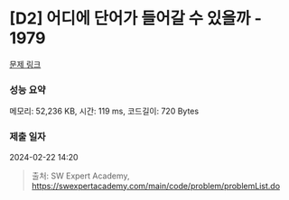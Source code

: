 # [D2] 어디에 단어가 들어갈 수 있을까 - 1979 

[문제 링크](https://swexpertacademy.com/main/code/problem/problemDetail.do?contestProbId=AV5PuPq6AaQDFAUq) 

### 성능 요약

메모리: 52,236 KB, 시간: 119 ms, 코드길이: 720 Bytes

### 제출 일자

2024-02-22 14:20



> 출처: SW Expert Academy, https://swexpertacademy.com/main/code/problem/problemList.do